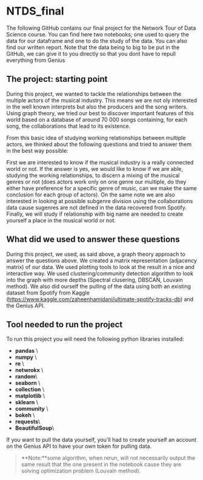# NTDS_final
The following GitHub contains our final project for the Network Tour of Data Science course. You can find here two notebooks; one used to query the data for our dataframe and one to do the study of the data. You can also find our written report. Note that the data being to big to be put in the GitHub, we can give it to you directly so that you dont have to repull everything from Genius

## The project: starting point

During this project, we wanted to tackle the relationships between the multiple actors of the musical industry. This means we are not oly interested in the well known interprets but also the producers and the song writers. Using graph theory, we tried our best to discover important features of this world based on a database of around 70 000 songs containing, for each song, the collaborations that lead to its existence.
    
From this basic idea of studying working relationships between multiple actors, we thinked about the following questions and tried to answer them in the best way possible:

First we are interested to know if the musical industry is a really connected world or not. If the answer is yes, we would like to know if we are able, studying the working relationships, to discern a mixing of the musical genres or not (does actors work only on one genre our multiple, do they either have preference for a specific genre of music, can we make the same conclusion for each group of actors). On the same note we are also interested in looking at possible subgenre division using the collaborations data cause sugenres are not defined in the data recovered from Spotify. Finally, we will study if relationship with big name are needed to create yourself a place in the musical world or not.

## What did we used to answer these questions

During this project, we used, as said above, a graph theory approach to answer the questions above. We created a matrix representation (adjacency matrix) of our data. We used plotting tools to look at the result in a nice and interactive way. We used clustering/community detection algorithm to look into the graph with more depths (Spectral clusering, DBSCAN, Louvain method).
We also did ourself the pulling of the data using both an existing dataset from Spotify from Kaggle (https://www.kaggle.com/zaheenhamidani/ultimate-spotify-tracks-db) and the Genius API.

## Tool needed to run the project

To run this project you will need the following python libraries installed:
- **pandas** \
- **numpy** \
- **re** \
- **netwrokx** \
- **random**\
- **seaborn** \
- **collection** \
- **matplotlib** \
- **sklearn** \
- **community** \
- **bokeh** \
- **requests**\
- **BeautifulSoup**\
    
If you want to pull the data yourself, you'll had to create yourself an account on the Genius API to have your own token for pulling data.
    
> **Note:**some algorithm, when rerun, will not necessarily output the same result that the one present in the notebook cause they are solving optimization problem (Louvain method).

